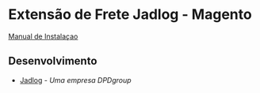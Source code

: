 # Extensão de Frete Jadlog - Magento

[Manual de Instalaçao](doc/Jadlog%20-%20Magento.md)

## Desenvolvimento

* [Jadlog](http://www.jadlog.com.br) - *Uma empresa DPDgroup*
